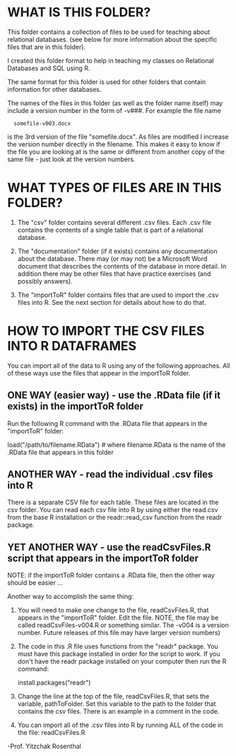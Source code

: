 # WHAT IS THIS FOLDER?

This folder contains a collection of files to be used for teaching about relational databases.
(see below for more information about the specific files that are in this folder).

I created this folder format to help in teaching my classes on 
Relational Databases and SQL using R. 

The same format for this folder is used for other folders that contain information for
other databases. 

The names of the files in this folder (as well as the folder name itself) may include 
a version number in the form of -v###. For example the file name

      somefile-v003.docx

is the 3rd version of the file "somefile.docx". As files are modified I increase the 
version number directly in the filename. This makes it easy to know if the file you are 
looking at is the same or different from another copy of the same file - just look
at the version numbers.



# WHAT TYPES OF FILES ARE IN THIS FOLDER?

1. The "csv" folder contains several different .csv files. 
   Each .csv file contains the contents of a single table that is part of a relational database.

2. The "documentation" folder (if it exists) contains any documentation about the database.
   There may (or may not) be a Microsoft Word document that describes the contents of the database
   in more detail. In addition there may be other files that have practice exercises (and possibly
   answers).

3. The "importToR" folder contains files that are used to import the .csv files into R.
   See the next section for details about how to do that.




# HOW TO IMPORT THE CSV FILES INTO R DATAFRAMES

You can import all of the data to R using any of the following approaches. All of these ways use
the files that appear in the importToR folder.

## ONE WAY (easier way) - use the .RData file (if it exists) in the importToR folder

Run the following R command with the .RData file that appears in the "importToR" folder:

   load("/path/to/filename.RData")   # where filename.RData is the name of the .RData file that appears in this folder

## ANOTHER WAY - read the individual .csv files into R

There is a separate CSV file for each table. These files are located in the csv folder. You can read each csv file into R by using either the read.csv from the base R installation or the readr::read_csv function from the readr package.
   

## YET ANOTHER WAY - use the readCsvFiles.R script that appears in the importToR folder

NOTE: if the importToR folder contains a .RData file, then the other way should be easier ...

Another way to accomplish the same thing:

1. You will need to make one change to the file, readCsvFiles.R, that appears in the "importToR" folder.
   Edit the file.
   NOTE, the file may be called readCsvFiles-v004.R or something similar. The -v004 is a version number.
   Future releases of this file may have larger version numbers)

2. The code in this .R file uses functions from the "readr" package. You must have this package
   installed in order for the script to work. If you don't have the readr package installed on your computer
   then run the R command:

      install.packages("readr")

3. Change the line at the top of the file, readCsvFiles.R, that sets the variable, pathToFolder.
   Set this variable to the path to the folder that contains the csv files.
   There is an example in a comment in the code.


4. You can import all of the .csv files into R by running ALL of the code in the file:  readCsvFiles.R




-Prof. Yitzchak Rosenthal